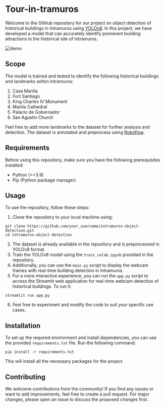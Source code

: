# Tour-in-tramuros

Welcome to the GitHub repository for our project on object detection of historical buildings in Intramuros using [YOLOv8](https://github.com/ultralytics/ultralytics). In this project, we have developed a model that can accurately identify prominent building attractions in the historical site of Intramuros.

![demo](/home/jrzvnn/Documents/Projects/tour-in-tramuros/demo.gif)

## Scope 

The model is trained and tested to identify the following historical buildings and landmarks within Intramuros:

1. Casa Manila
2. Fort Santiago
3. King Charles IV Monument
4. Manila Cathedral
5. Palacio de Gobernador
6. San Agustin Church

Feel free to add more landmarks to the dataset for further analysis and detection. The dataset is annotated and preprocess using [Roboflow](https://roboflow.com/).

## Requirements

Before using this repository, make sure you have the following prerequisites installed:
* Python (>=3.9)
* Pip (Python package manager)


## Usage

To use the repository, follow these steps:

1. Clone the repository to your local machine using:
```
git clone https://github.com/your_username/intramuros-object-detection.git
cd intramuros-object-detection
```
2. The dataset is already available in the repository and is preprocessed in YOLOv8 format.
3. Train the YOLOv8 model using the `train_colab.ipynb` provided in the repository.
4. Additionally, you can use the `main.py` script to display the webcam frames with real-time building detection in Intramuros.
5. For a more interactive experience, you can run the `app.py` script to access the Streamlit web application for real-time webcam detection of historical buildings. To run it: 
```
streamlit run app.py
```
6. Feel free to experiment and modify the code to suit your specific use cases.


## Installation

To set up the required environment and install dependencies, you can use the provided `requirements.txt` file. Run the following command:

```
pip install -r requirements.txt
```
This will install all the necessary packages for the project.

## Contributing

We welcome contributions from the community! If you find any issues or want to add improvements, feel free to create a pull request. For major changes, please open an issue to discuss the proposed changes first.
